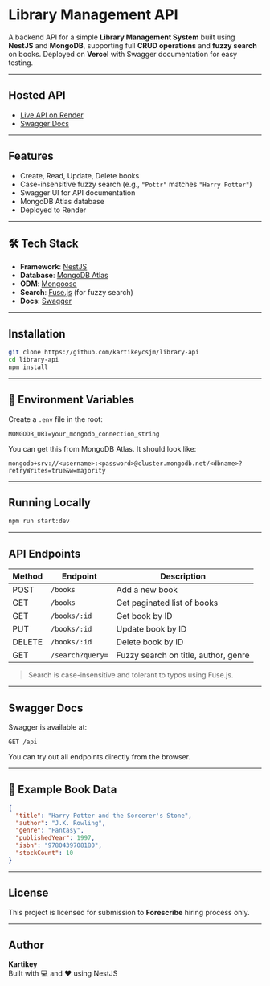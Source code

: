 # Library Management API

A backend API for a simple **Library Management System** built using **NestJS** and **MongoDB**, supporting full **CRUD operations** and **fuzzy search** on books. Deployed on **Vercel** with Swagger documentation for easy testing.

---

## Hosted API

-  [Live API on Render](https://library-api-edvn.onrender.com)  
-  [Swagger Docs](https://library-api-edvn.onrender.com/api)

---

## Features

- Create, Read, Update, Delete books
- Case-insensitive fuzzy search (e.g., `"Pottr"` matches `"Harry Potter"`)
- Swagger UI for API documentation
- MongoDB Atlas database
- Deployed to Render

---

## 🛠️ Tech Stack

- **Framework**: [NestJS](https://nestjs.com/)
- **Database**: [MongoDB Atlas](https://www.mongodb.com/cloud/atlas)
- **ODM**: [Mongoose](https://mongoosejs.com/)
- **Search**: [Fuse.js](https://fusejs.io/) (for fuzzy search)
- **Docs**: [Swagger](https://swagger.io/)

---

## Installation

```bash
git clone https://github.com/kartikeycsjm/library-api
cd library-api
npm install
```

---

## 🔧 Environment Variables

Create a `.env` file in the root:

```
MONGODB_URI=your_mongodb_connection_string
```

You can get this from MongoDB Atlas. It should look like:

```
mongodb+srv://<username>:<password>@cluster.mongodb.net/<dbname>?retryWrites=true&w=majority
```

---

## Running Locally

```bash
npm run start:dev
```

---

## API Endpoints

| Method | Endpoint         | Description                |
|--------|------------------|----------------------------|
| POST   | `/books`         | Add a new book             |
| GET    | `/books`         | Get paginated list of books|
| GET    | `/books/:id`     | Get book by ID             |
| PUT    | `/books/:id`     | Update book by ID          |
| DELETE | `/books/:id`     | Delete book by ID          |
| GET    | `/search?query=` | Fuzzy search on title, author, genre |

> Search is case-insensitive and tolerant to typos using Fuse.js.

---

## Swagger Docs

Swagger is available at:

```
GET /api
```

You can try out all endpoints directly from the browser.

---

## 🧪 Example Book Data

```json
{
  "title": "Harry Potter and the Sorcerer's Stone",
  "author": "J.K. Rowling",
  "genre": "Fantasy",
  "publishedYear": 1997,
  "isbn": "9780439708180",
  "stockCount": 10
}
```

---

## License

This project is licensed for submission to **Forescribe** hiring process only.

---

## Author

**Kartikey**  
Built with 💻 and ❤️ using NestJS
